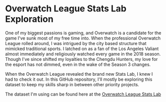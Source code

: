 # Overwatch League Stats Lab Exploration

One of my biggest passions is gaming, and Overwatch is a candidate for the game I've sunk most of my free time into. When the professional Overwatch League rolled around, I was intrigued by the city based structure that mimicked traditional sports. I latched on as a fan of the Los Angeles Valiant almost immediately and religiously watched every game in the 2018 season. Though I've since shifted my loyalties to the Chengdu Hunters, my love for the esport has not dimmed, even in the wake of the Season 3 changes.


When the Overwatch League revealed the brand new Stats Lab, I knew I had to check it out. In this GitHub repository, I'll mostly be exploring this dataset to keep my skills sharp in between other priority projects.

The dataset I'm using can be found here at the [Overwatch League Stats Lab](https://overwatchleague.com/en-us/statslab)
